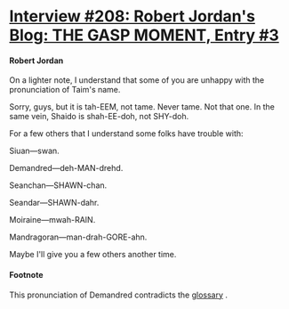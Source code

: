 # [Interview #208: Robert Jordan's Blog: THE GASP MOMENT, Entry #3](https://www.theoryland.com/intvmain.php?i=208#3)

#### Robert Jordan

On a lighter note, I understand that some of you are unhappy with the pronunciation of Taim's name.

Sorry, guys, but it is tah-EEM, not tame. Never tame. Not that one. In the same vein, Shaido is shah-EE-doh, not SHY-doh.

For a few others that I understand some folks have trouble with:

Siuan—swan.

Demandred—deh-MAN-drehd.

Seanchan—SHAWN-chan.

Seandar—SHAWN-dahr.

Moiraine—mwah-RAIN.

Mandragoran—man-drah-GORE-ahn.

Maybe I'll give you a few others another time.

#### Footnote

This pronunciation of Demandred contradicts the
[glossary](https://sites.google.com/site/hcfflibrary/glossary#forsaken)
.

